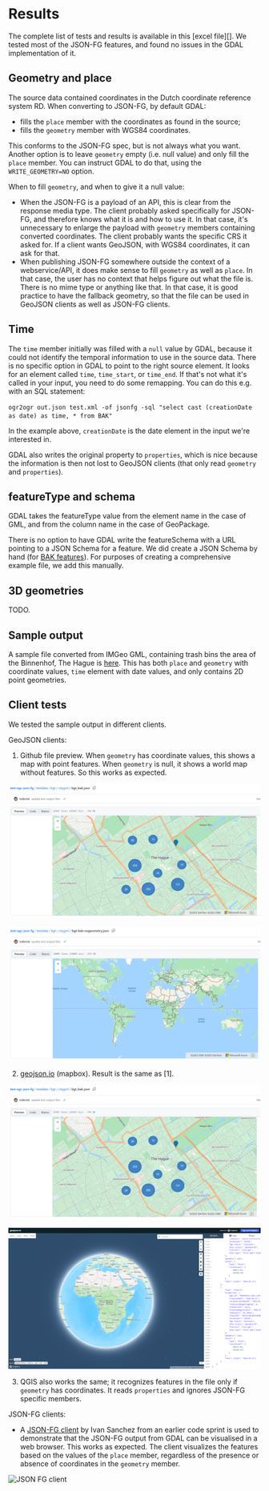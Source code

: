 # Results
The complete list of tests and results is available in this [excel file][]. We tested most of the JSON-FG features, and found no issues in the GDAL implementation of it. 

## Geometry and place
The source data contained coordinates in the Dutch coordinate reference system RD. When converting to JSON-FG, by default GDAL: 
- fills the `place` member with the coordinates as found in the source;
- fills the `geometry` member with WGS84 coordinates. 

This conforms to the JSON-FG spec, but is not always what you want. Another option is to leave `geometry` empty (i.e. null value) and only fill the `place` member. You can instruct GDAL to do that, using the `WRITE_GEOMETRY=NO` option. 

When to fill `geometry`, and when to give it a null value: 
- When the JSON-FG is a payload of an API, this is clear from the response media type. The client probably asked specifically for JSON-FG, and therefore knows what it is and how to use it. In that case, it's unnecessary to enlarge the payload with `geometry` members containing converted coordinates. The client probably wants the specific CRS it asked for. If a client wants GeoJSON, with WGS84 coordinates, it can ask for that. 
- When publishing JSON-FG somewhere outside the context of a webservice/API, it does make sense to fill `geometry` as well as `place`. In that case, the user has no context that helps figure out what the file is. There is no mime type or anything like that. In that case, it is good practice to have the fallback geometry, so that the file can be used in GeoJSON clients as well as JSON-FG clients. 

## Time
The `time` member initially was filled with a `null` value by GDAL, because it could not identify the temporal information to use in the source data. There is no specific option in GDAL to point to the right source element. It looks for an element called `time`, `time_start`, or `time_end`. If that's not what it's called in your input, you need to do some remapping. You can do this e.g. with an SQL statement: 

`ogr2ogr out.json test.xml -of jsonfg -sql "select cast (creationDate as date) as time, * from BAK"`

In the example above, `creationDate` is the date element in the input we're interested in.

GDAL also writes the original property to `properties`, which is nice because the information is then not lost to GeoJSON clients (that only read `geometry` and `properties`). 

## featureType and schema
GDAL takes the featureType value from the element name in the case of GML, and from the column name in the case of GeoPackage. 

There is no option to have GDAL write the featureSchema with a URL pointing to a JSON Schema for a feature. We did create a JSON Schema by hand (for [BAK features](https://github.com/Geonovum/test-ogc-json-fg/blob/main/testdata/bgt/citygml/schema/bak.jschema)). For purposes of creating a comprehensive example file, we add this manually.

## 3D geometries

TODO. 

## Sample output
A sample file converted from IMGeo GML, containing trash bins the area of the Binnenhof, The Hague is [here](https://github.com/Geonovum/test-ogc-json-fg/blob/main/testdata/bgt/citygml/bgt_bak.json). This has both `place` and `geometry` with coordinate values, `time` element with date values, and only contains 2D point geometries. 

## Client tests

We tested the sample output in different clients. 

GeoJSON clients:
1. Github file preview. When `geometry` has coordinate values, this shows a map with point features. When `geometry` is null, it shows a world map without features. So this works as expected.

![Github file preview, with coordinates in `geometry`](media/bakjsoningithubpreview.png)

![Github file preview, without coordinates in `geometry`](media/bakjsoningithubpreview_nogeometry.png)

2. [geojson.io](https://geojson.io/) (mapbox). Result is the same as [1]. 

![geojson.io viewer, with coordinates in `geometry`](media/bakjsoningithubpreview.png)

![geojson.io viewer, without coordinates in `geometry`](media/bakingeojsonio_nogeometry.png)

3. QGIS also works the same; it recognizes features in the file only if `geometry` has coordinates. It reads `properties` and ignores JSON-FG specific members.

JSON-FG clients: 
- A [JSON-FG client](https://ivansanchez.gitlab.io/gleo/demos/jsonfg-drag-drop.html) by Ivan Sanchez from an earlier code sprint is used to demonstrate that the JSON-FG output from GDAL can be visualised in a web browser. This works as expected. The client visualizes the features based on the values of the `place` member, regardless of the presence or absence of coordinates in the `geometry` member. 

![JSON FG client](media/ivansanchez.gitlab.io.png)
